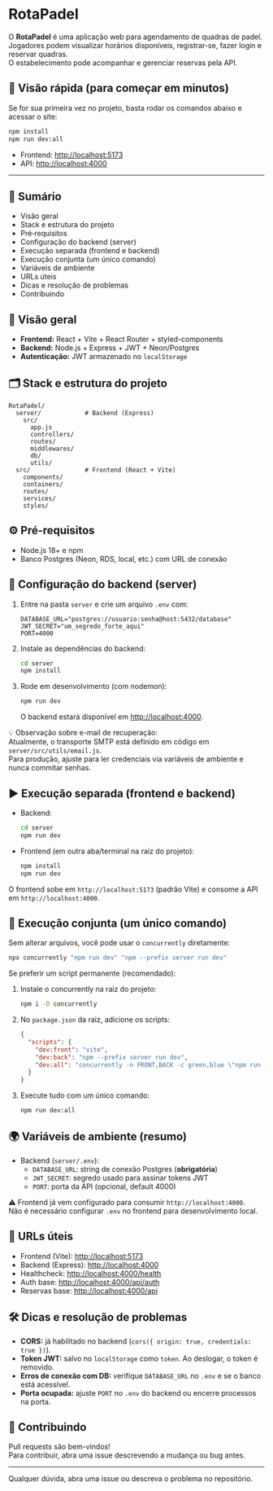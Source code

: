 # RotaPadel

O **RotaPadel** é uma aplicação web para agendamento de quadras de padel.  
Jogadores podem visualizar horários disponíveis, registrar-se, fazer login e reservar quadras.  
O estabelecimento pode acompanhar e gerenciar reservas pela API.

## 🚀 Visão rápida (para começar em minutos)
Se for sua primeira vez no projeto, basta rodar os comandos abaixo e acessar o site:

```bash
npm install
npm run dev:all
```

- Frontend: [http://localhost:5173](http://localhost:5173)
- API: [http://localhost:4000](http://localhost:4000)

---

## 📑 Sumário
- Visão geral
- Stack e estrutura do projeto
- Pré‑requisitos
- Configuração do backend (server)
- Execução separada (frontend e backend)
- Execução conjunta (um único comando)
- Variáveis de ambiente
- URLs úteis
- Dicas e resolução de problemas
- Contribuindo

## 🔎 Visão geral
- **Frontend:** React + Vite + React Router + styled-components  
- **Backend:** Node.js + Express + JWT + Neon/Postgres  
- **Autenticação:** JWT armazenado no `localStorage`  

## 🗂️ Stack e estrutura do projeto
```
RotaPadel/
  server/            # Backend (Express)
    src/
      app.js
      controllers/
      routes/
      middlewares/
      db/
      utils/
  src/               # Frontend (React + Vite)
    components/
    containers/
    routes/
    services/
    styles/
```

## ⚙️ Pré‑requisitos
- Node.js 18+ e npm  
- Banco Postgres (Neon, RDS, local, etc.) com URL de conexão

## 🔧 Configuração do backend (server)
1. Entre na pasta `server` e crie um arquivo `.env` com:  
   ```env
   DATABASE_URL="postgres://usuario:senha@host:5432/database"
   JWT_SECRET="um_segredo_forte_aqui"
   PORT=4000
   ```

2. Instale as dependências do backend:  
   ```bash
   cd server
   npm install
   ```

3. Rode em desenvolvimento (com nodemon):  
   ```bash
   npm run dev
   ```

   O backend estará disponível em [http://localhost:4000](http://localhost:4000).

💡 Observação sobre e-mail de recuperação:  
Atualmente, o transporte SMTP está definido em código em `server/src/utils/email.js`.  
Para produção, ajuste para ler credenciais via variáveis de ambiente e nunca commitar senhas.

## ▶️ Execução separada (frontend e backend)
- Backend:
  ```bash
  cd server
  npm run dev
  ```

- Frontend (em outra aba/terminal na raiz do projeto):
  ```bash
  npm install
  npm run dev
  ```

O frontend sobe em `http://localhost:5173` (padrão Vite) e consome a API em `http://localhost:4000`.

## 🔗 Execução conjunta (um único comando)
Sem alterar arquivos, você pode usar o `concurrently` diretamente:
```bash
npx concurrently "npm run dev" "npm --prefix server run dev"
```

Se preferir um script permanente (recomendado):

1. Instale o concurrently na raiz do projeto:
   ```bash
   npm i -D concurrently
   ```

2. No `package.json` da raiz, adicione os scripts:
   ```json
   {
     "scripts": {
       "dev:front": "vite",
       "dev:back": "npm --prefix server run dev",
       "dev:all": "concurrently -n FRONT,BACK -c green,blue \"npm run dev:front\" \"npm run dev:back\""
     }
   }
   ```

3. Execute tudo com um único comando:
   ```bash
   npm run dev:all
   ```

## 🌍 Variáveis de ambiente (resumo)
- Backend (`server/.env`):
  - `DATABASE_URL`: string de conexão Postgres (**obrigatória**)
  - `JWT_SECRET`: segredo usado para assinar tokens JWT
  - `PORT`: porta da API (opcional, default 4000)

⚠️ Frontend já vem configurado para consumir `http://localhost:4000`.  
Não é necessário configurar `.env` no frontend para desenvolvimento local.

## 🔗 URLs úteis
- Frontend (Vite): [http://localhost:5173](http://localhost:5173)  
- Backend (Express): [http://localhost:4000](http://localhost:4000)  
- Healthcheck: [http://localhost:4000/health](http://localhost:4000/health)  
- Auth base: [http://localhost:4000/api/auth](http://localhost:4000/api/auth)  
- Reservas base: [http://localhost:4000/api](http://localhost:4000/api)  

## 🛠️ Dicas e resolução de problemas
- **CORS:** já habilitado no backend (`cors({ origin: true, credentials: true })`).  
- **Token JWT:** salvo no `localStorage` como `token`. Ao deslogar, o token é removido.  
- **Erros de conexão com DB:** verifique `DATABASE_URL` no `.env` e se o banco está acessível.  
- **Porta ocupada:** ajuste `PORT` no `.env` do backend ou encerre processos na porta.  

## 🤝 Contribuindo
Pull requests são bem-vindos!  
Para contribuir, abra uma issue descrevendo a mudança ou bug antes.

---
Qualquer dúvida, abra uma issue ou descreva o problema no repositório.
